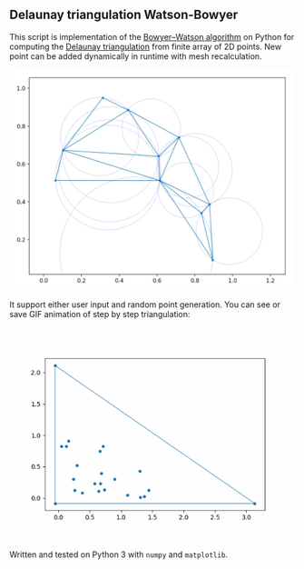 ## Delaunay triangulation Watson-Bowyer

This script is implementation of the [Bowyer–Watson algorithm](https://en.wikipedia.org/wiki/Bowyer–Watson_algorithm) on Python for computing the [Delaunay triangulation](https://en.wikipedia.org/wiki/Delaunay_triangulation) from finite array of 2D points. New point can be added dynamically in runtime with mesh recalculation.  

<img src="result.png" alt="delaunay triangulation with circles" width="500"/>

It support either user input and random point generation. You can see or save GIF animation of step by step triangulation:

<img src="triangulation.gif" alt="delaunay triangulation animation" width="500"/>

Written and tested on Python 3 with `numpy` and `matplotlib`. 

